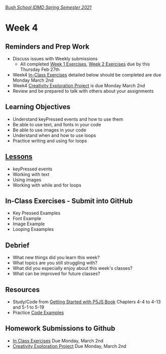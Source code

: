 [_Bush School IDMD Spring Semester 2021_](https://chandrunarayan.github.io/idmd/)

# Week 4

## Reminders and Prep Work
* Discuss issues with Weekly submissions
  * All completed [Week 1 Exercises](../week1/readme.md), [Week 2 Exercises](../week2/readme.md) due by this Thursday Feb 27th
* Week4 [In-Class Exercises](code/readme.md) detailed below should be completed are due Monday March 2nd
* Week4 [Creativity Exploration Project](homework/creativity-exploration.md) is due Monday March 2nd
* Review and be prepared to talk with others about your assignments 

## Learning Objectives
* Understand keyPressed events and how to use them
* Be able to use text, and fonts in your code
* Be able to use images in your code
* Understand when and how to use loops
* Practice writing and using for loops

## [Lessons](plan.md)
* keyPressed events
* Working with text
* Using images
* Working with while and for loops

## In-Class Exercises - Submit into GitHub
* Key Pressed Examples
* Font Example
* Image Example
* Looping Exaamples

## Debrief
* What new things did you learn this week?
* What topics are you still struggling with?
* What did you especially enjoy about this week's classes?
* What can be improved for future classes?

## Resources
* Study/Code from [Getting Started with P5JS Book](https://drive.google.com/drive/u/2/folders/15GK0VESxqTvYGst9EtvILshb0MGlO4c5) Chapters 4-4 to 4-13 and 5-1 to 5-19
* Practice [Code Examples](code)

## Homework Submissions to Github
* [In Class Exercises](code/readme.md) Due Monday, March 2nd
* [Creativity Exploration Project](homework/creativity-exploration.md) Due Monday, March 2nd
